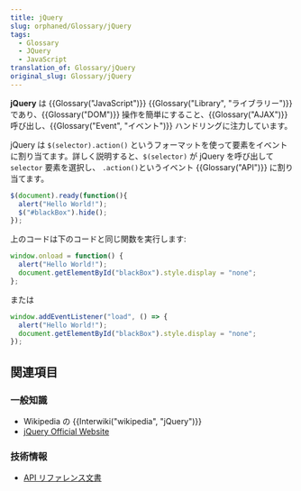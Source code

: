 ```yaml
---
title: jQuery
slug: orphaned/Glossary/jQuery
tags:
  - Glossary
  - JQuery
  - JavaScript
translation_of: Glossary/jQuery
original_slug: Glossary/jQuery
---
```

**jQuery** は {{Glossary("JavaScript")}} {{Glossary("Library", "ライブラリー")}} であり、{{Glossary("DOM")}} 操作を簡単にすること、{{Glossary("AJAX")}} 呼び出し、{{Glossary("Event", "イベント")}} ハンドリングに注力しています。

jQuery は `$(selector).action()` というフォーマットを使って要素をイベントに割り当てます。詳しく説明すると、`$(selector)` が jQuery を呼び出して `selector` 要素を選択し、 `.action()`というイベント {{Glossary("API")}} に割り当てます。

```js
$(document).ready(function(){
  alert("Hello World!");
  $("#blackBox").hide();
});
```

上のコードは下のコードと同じ関数を実行します:

```js
window.onload = function() {
  alert("Hello World!");
  document.getElementById("blackBox").style.display = "none";
};
```

または

```js
window.addEventListener("load", () => {
  alert("Hello World!");
  document.getElementById("blackBox").style.display = "none";
});
```

## 関連項目

### 一般知識

- Wikipedia の {{Interwiki("wikipedia", "jQuery")}}
- [jQuery Official Website](https://jquery.com/)

### 技術情報

- [API リファレンス文書](https://api.jquery.com/)[](https://api.jquery.com/)
